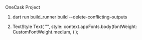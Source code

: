 OneCask Project

1. dart run build_runner build --delete-conflicting-outputs

2. TextStyle
   Text(
     "",
   style: context.appFonts.body(fontWeight: CustomFontWeight.medium, )
   );
